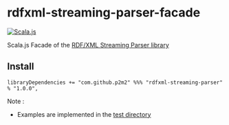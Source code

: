 # rdfxml-streaming-parser-facade
[![Scala.js](https://www.scala-js.org/assets/badges/scalajs-1.5.0.svg)](https://www.scala-js.org)

Scala.js Facade of the [RDF/XML Streaming Parser library](https://github.com/rdfjs/rdfxml-streaming-parser.js)

## Install

```
libraryDependencies += "com.github.p2m2" %%% "rdfxml-streaming-parser" % "1.0.0",
```


Note :
 - Examples are implemented in the [test directory](./src/test)

